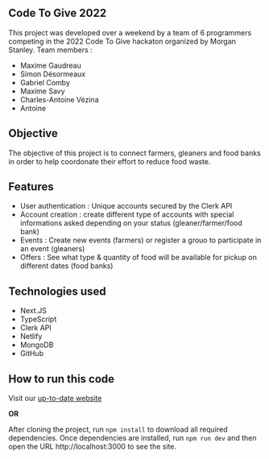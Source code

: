 ## Code To Give 2022
This project was developed over a weekend by a team of 6 programmers competing in the 2022 Code To Give hackaton organized by Morgan Stanley.
Team members :
- Maxime Gaudreau
- Simon Désormeaux
- Gabriel Comby
- Maxime Savy
- Charles-Antoine Vézina
- Antoine

## Objective
The objective of this project is to connect farmers, gleaners and food banks in order to help coordonate their effort to reduce food waste.

## Features
- User authentication : Unique accounts secured by the Clerk API
- Account creation : create different type of accounts with special informations asked depending on your status (gleaner/farmer/food bank)
- Events : Create new events (farmers) or register a grouo to participate in an event (gleaners)
- Offers : See what type & quantity of food will be available for pickup on different dates (food banks)

## Technologies used
- Next.JS
- TypeScript
- Clerk API
- Netlify
- MongoDB
- GitHub

## How to run this code
Visit our [up-to-date website](https://gleanathon-morganstanley.netlify.app/)

**OR**

After cloning the project, run ```npm install``` to download all required dependencies. Once dependencies are installed, run ```npm run dev``` and then open the URL http://localhost:3000 to see the site.
